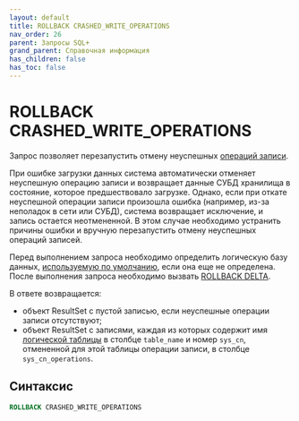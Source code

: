```yaml
---
layout: default
title: ROLLBACK CRASHED_WRITE_OPERATIONS
nav_order: 26
parent: Запросы SQL+
grand_parent: Справочная информация
has_children: false
has_toc: false
---
```


# ROLLBACK CRASHED_WRITE_OPERATIONS

Запрос позволяет перезапустить отмену неуспешных [операций записи](../../../Обзор_понятий_компонентов_и_связей/Основные_понятия/Операция_записи/Операция_записи.md). 


При ошибке загрузки данных система автоматически отменяет неуспешную операцию записи и возвращает данные СУБД хранилища в состояние, которое предшествовало загрузке. 
Однако, если при откате неуспешной операции записи произошла ошибка (например, из-за неполадок в сети или СУБД), система возвращает исключение, и запись остается неотмененной. 
В этом случае необходимо устранить причины ошибки и вручную перезапустить отмену неуспешных операций записей.


Перед выполнением запроса необходимо определить логическую базу данных, [используемую по умолчанию](../../../Работа_с_системой/Другие_функции/Определение_логической_БД_по_умолчанию/Определение_логической_БД_по_умолчанию.md), 
если она еще не определена. После выполнения запроса необходимо вызвать [ROLLBACK DELTA](../ROLLBACK_DELTA/ROLLBACK_DELTA.md).

В ответе возвращается:
*   объект ResultSet с пустой записью, если неуспешные операции записи отсутствуют;
*   объект ResultSet c записями, каждая из которых содержит имя [логической таблицы](../../../Обзор_понятий_компонентов_и_связей/Основные_понятия/Логическая_таблица/Логическая_таблица.md) в столбце `table_name` и номер `sys_cn`,
    отмененной для этой таблицы операции записи, в столбце `sys_cn_operations`.

## Синтаксис

```sql
ROLLBACK CRASHED_WRITE_OPERATIONS
```